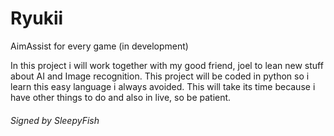 # Ryukii
AimAssist for every game (in development)

In this project i will work together with my good friend,
joel to lean new stuff about AI and Image recognition.
This project will be coded in python so i learn this easy
language i always avoided. This will take its time because
i have other things to do and also in live, so be patient.

###### Signed by SleepyFish
